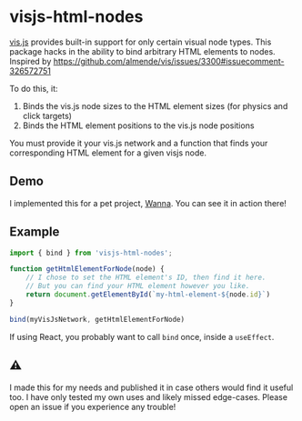 # visjs-html-nodes

[vis.js](https://visjs.org/) provides built-in support for only certain visual node types.
This package hacks in the ability to bind arbitrary HTML elements to nodes.
Inspired by https://github.com/almende/vis/issues/3300#issuecomment-326572751

To do this, it:

1. Binds the vis.js node sizes to the HTML element sizes (for physics and click targets)
2. Binds the HTML element positions to the vis.js node positions

You must provide it your vis.js network and a function that finds your corresponding HTML element for a given visjs node.

## Demo

I implemented this for a pet project, [Wanna](https://wanna.social). You can see it in action there!

## Example

```javascript
import { bind } from 'visjs-html-nodes';

function getHtmlElementForNode(node) {
    // I chose to set the HTML element's ID, then find it here.
    // But you can find your HTML element however you like.
    return document.getElementById(`my-html-element-${node.id}`)
}

bind(myVisJsNetwork, getHtmlElementForNode)
```

If using React, you probably want to call `bind` once, inside a `useEffect`.

## ⚠️ 

I made this for my needs and published it in case others would find it useful too.
I have only tested my own uses and likely missed edge-cases.
Please open an issue if you experience any trouble!
